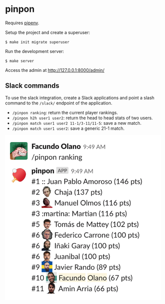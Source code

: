 # pinpon

Requires [pipenv](https://github.com/pypa/pipenv/).

Setup the project and create a superuser:

    $ make init migrate superuser

Run the development server:

    $ make server

Access the admin at http://127.0.0.1:8000/admin/

## Slack commands

To use the slack integration, create a Slack applications and point a slash
command to the `/slack/` endpoint of the application.

* `/pinpon ranking`: return the current player rankings.
* `/pinpon h2h user1 user2`: return the head to head stats of two users.
* `/pinpon match user1 user2 11-1/3-11/11-5`: save a new match.
* `/pinpon match user1 user2`: save a generic 21-1 match.

![rank](rank.png)

